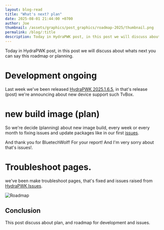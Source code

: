 ```yaml
---
layout: blog-read
title: "What's next? plan"
date: 2025-08-01 21:44:00 +0700
author: Joe
thumbnail: /assets/graphics/post_graphics/roadmap-2025/thumbnail.png
permalink: /blog/:title
description: Today in HydraPWK post, in this post we will discuss about whats next
---
```

Today in HydraPWK post, in this post we will discuss about whats next you can say this roadmap or planning.

# Development ongoing

Last week we've been released [HydraPWK 2025.1.6.5](), in that's release (post) we're announcing about new device support such TvBox.

# new build image (plan)

So we're decide (planning) about new image build, every week or every month to fixing issues and update packages like in our first [issues](https://github.com/hydrapwk/hydrapwk/issues/3).

And thank you for BluetechWolf! For your report! And I'm very sorry about that's issues!.

# Troubleshoot pages.
we've been make troubleshoot pages, that's fixed and issues raised from [HydraPWK Issues](https://github.com/hydrapwk/hydrapwk/issues).


![Roadmap](/assets/graphics/post_graphics/roadmap-2025/step.png)

## Conclusion

This post discuss about plan, and roadmap for development and issues.